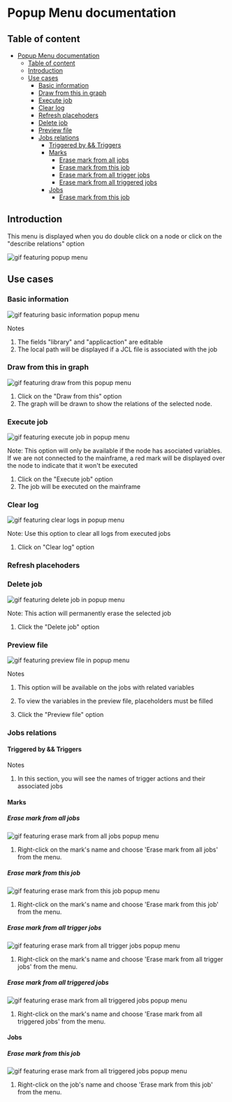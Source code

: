 # Popup Menu documentation<a id="popup-menu-documentation"></a>

## Table of content<a id="table-of-content"></a>

- [Popup Menu documentation](#popup-menu-documentation)
	- [Table of content](#table-of-content)
	- [Introduction](#introduction)
	- [Use cases](#use-cases)
		- [Basic information](#basic-information)
		- [Draw from this in graph](#draw-from-this-in-graph)
		- [Execute job](#execute-job)
		- [Clear log](#clear-log)
		- [Refresh placehoders](#refresh-placehoders)
		- [Delete job](#delete-job)
		- [Preview file](#preview-file)
		- [Jobs relations](#jobs-relations)
			- [Triggered by \&\& Triggers](#triggered-by--triggers)
			- [Marks](#marks)
				- [Erase mark from all jobs](#erase-mark-from-all-jobs)
				- [Erase mark from this job](#erase-mark-from-this-job)
				- [Erase mark from all trigger jobs](#erase-mark-from-all-trigger-jobs)
				- [Erase mark from all triggered jobs](#erase-mark-from-all-triggered-jobs)
			- [Jobs](#jobs)
				- [Erase mark from this job](#erase-mark-from-this-job-1)

## Introduction<a id="introduction"></a>

This menu is displayed when you do double click on a node or click on the "describe relations" option

![gif featuring popup menu](./assets/PopupMenu.gif)

## Use cases<a id="use-cases"></a>

### Basic information<a id="basic-information"></a>

![gif featuring basic information popup menu](./assets/BasicInformationPopup.gif)

Notes
1. The fields "library" and "applicaction" are editable
2. The local path will be displayed if a JCL file is associated with the job

### Draw from this in graph<a id="draw-from-this-in-graph"></a>

![gif featuring draw from this popup menu](./assets/DrawPopup.gif)

1. Click on the "Draw from this" option
2. The graph will be drawn to show the relations of the selected node.

### Execute job<a id="execute-job"></a>

![gif featuring execute job in popup menu](./assets/ExecuteJob.gif)

Note: This option will only be available if the node has asociated variables. If we are not connected to the mainframe, a red mark will be displayed over the node to indicate that it won't be executed

1. Click on the "Execute job" option
2. The job will be executed on the mainframe

### Clear log<a id="clear-log"></a>

![gif featuring clear logs in popup menu](./assets/ClearLogPopup.gif)

Note: Use this option to clear all logs from executed jobs

1. Click on "Clear log" option

### Refresh placehoders<a id=""></a>

### Delete job<a id="delete-job"></a>

![gif featuring delete job in popup menu](./assets/DeleteJobPopup.gif)

Note: This action will permanently erase the selected job

1. Click the "Delete job" option

### Preview file<a id="preview-file"></a>

![gif featuring preview file in popup menu](./assets/PreviewFilePopup.gif)

Notes
1. This option will be available on the jobs with related variables
2. To view the variables in the preview file, placeholders must be filled

1. Click the "Preview file" option

### Jobs relations<a id="jobs-relations"></a>

#### Triggered by && Triggers<a id="triggered-by--triggers"></a>

Notes
1. In this section, you will see the names of trigger actions and their associated jobs

#### Marks<a id="marks"></a>

##### Erase mark from all jobs<a id="erase-mark-from-all-jobs"></a>

![gif featuring erase mark from all jobs popup menu](./assets/EraseMarksFromAllJobs.gif)

1. Right-click on the mark's name and choose 'Erase mark from all jobs' from the menu.

##### Erase mark from this job<a id="erase-mark-from-this-job"></a>

![gif featuring erase mark from this job popup menu](./assets/EraseMarksFromThisJob.gif)

1. Right-click on the mark's name and choose 'Erase mark from this job' from the menu.

##### Erase mark from all trigger jobs<a id="erase-mark-from-all-trigger-jobs"></a>

![gif featuring erase mark from all trigger jobs popup menu](./assets/EraseMarksFromAllTriggersJobs.gif)

1. Right-click on the mark's name and choose 'Erase mark from all trigger jobs' from the menu.

##### Erase mark from all triggered jobs<a id="erase-mark-from-all-triggered-jobs"></a>

![gif featuring erase mark from all triggered jobs popup menu](./assets/EraseMarksFromAllTriggeredJobs.gif)

1. Right-click on the mark's name and choose 'Erase mark from all triggered jobs' from the menu.

#### Jobs<a id="jobs"></a>

##### Erase mark from this job<a id="erase-mark-from-this-job"></a>

![gif featuring erase mark from all triggered jobs popup menu](./assets/EraseMarksFromThisJobJob.gif)

1. Right-click on the job's name and choose 'Erase mark from this job' from the menu.
